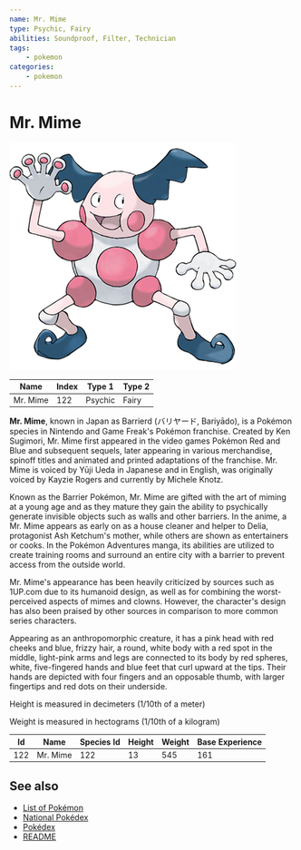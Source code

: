 ```yaml
---
name: Mr. Mime
type: Psychic, Fairy
abilities: Soundproof, Filter, Technician
tags:
    - pokemon
categories:
    - pokemon
---
```


# Mr. Mime


![Mr. Mime](images/122.png)

| **Name** | **Index** | **Type 1** | **Type 2** |
|----|----|----|----|
| Mr. Mime | 122 | Psychic | Fairy  |

**Mr. Mime**, known in Japan as Barrierd (&#x30d0;&#x30ea;&#x30e4;&#x30fc;&#x30c9;, Bariy&#x0101;do), is a Pok&#x00e9;mon species in Nintendo and Game Freak's Pok&#x00e9;mon franchise. Created by Ken Sugimori, Mr. Mime first appeared in the video games Pok&#x00e9;mon Red and Blue and subsequent sequels, later appearing in various merchandise, spinoff titles and animated and printed adaptations of the franchise. Mr. Mime is voiced by Y&#x016b;ji Ueda in Japanese and in English, was originally voiced by Kayzie Rogers and currently by Michele Knotz.

Known as the Barrier Pok&#x00e9;mon, Mr. Mime are gifted with the art of miming at a young age and as they mature they gain the ability to psychically generate invisible objects such as walls and other barriers. In the anime, a Mr. Mime appears as early on as a house cleaner and helper to Delia, protagonist Ash Ketchum's mother, while others are shown as entertainers or cooks. In the Pok&#x00e9;mon Adventures manga, its abilities are utilized to create training rooms and surround an entire city with a barrier to prevent access from the outside world.

Mr. Mime's appearance has been heavily criticized by sources such as 1UP.com due to its humanoid design, as well as for combining the worst-perceived aspects of mimes and clowns. However, the character's design has also been praised by other sources in comparison to more common series characters.

Appearing as an anthropomorphic creature, it has a pink head with red cheeks and blue, frizzy hair, a round, white body with a red spot in the middle, light-pink arms and legs are connected to its body by red spheres, white, five-fingered hands and blue feet that curl upward at the tips. Their hands are depicted with four fingers and an opposable thumb, with larger fingertips and red dots on their underside.

Height is measured in decimeters (1/10th of a meter)

Weight is measured in hectograms (1/10th of a kilogram)

| **Id** | **Name** | **Species Id** | **Height** | **Weight** | **Base Experience** |
|--------|----------|----------------|------------|------------|---------------------|
| 122 | Mr. Mime | 122 | 13 | 545 | 161 |

## See also

- [List of Pokémon](../pokemon.md)
- [National Pokédex](../national_pokedex.md)
- [Pokédex](../pokedex.md)
- [README](../README.md)

